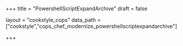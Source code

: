 +++
title = "PowershellScriptExpandArchive"
draft = false

layout = "cookstyle_cops"
data_path = ["cookstyle","cops_chef_modernize_powershellscriptexpandarchive"]

+++

<!-- The content of this page is automatically generated from the
cops_chef_modernize_powershellscriptexpandarchive.yml file in github.com/chef/cookstyle/blob/master/docs-chef-io/data/cookstyle/. -->
